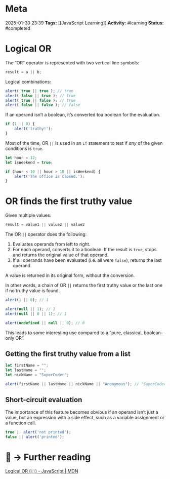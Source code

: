 # Meta
2025-01-30 23:39
**Tags:** [[JavaScript Learning]]
**Activity:** #learning 
**Status:** #completed 

# Logical OR
The “OR” operator is represented with two vertical line symbols:
```JavaScript title:example.js
result = a || b;
```

Logical combinations:
```JavaScript title:example.js
alert( true || true ); // true
alert( false || true ); // true
alert( true || false ); // true
alert( false || false ); // false
```

If an operand isn’t a boolean, it’s converted toa boolean for the evaluation.
```JavaScript title:example.js
if (1 || 0) {
	alert('truthy!');
}
```

Most of the time, OR `||` is used in an `if` statement to test if *any* of the given conditions is `true`.
```JavaScript title:example.js
let hour = 12;
let isWeekend = true;

if (hour < 10 || hour > 18 || isWeekend) {
	alert('The office is closed.');
}
```

# OR finds the first truthy value
Given multiple values:
```JavaScript title:example.js
result = value1 || value2 || value3
```

The OR `||` operator does the following:
1. Evaluates operands from left to right.
2. For each operand, converts it to a boolean. If the result is `true`, stops and returns the original value of that operand.
3. If all operands have been evaluated (i.e. all were `false`), returns the last operand.

A value is returned in its original form, without the conversion.

In other words, a chain of OR `||` returns the first truthy value or the last one if no truthy value is found.
```JavaScript title:example.js
alert(1 || 0); // 1

alert(null || 1); // 1
alert(null || 0 || 1); // 1

alert(undefined || null || 0); // 0
```

This leads to some interesting use compared to a “pure, classical, boolean-only OR”.

## Getting the first truthy value from a list
```JavaScript title:example.js
let firstName = "";
let lastName = "";
let nickName = "SuperCoder";

alert(firstName || lastName || nickName || "Anonymous"); // "SuperCoder"
```

## Short-circuit evaluation
The importance of this feature becomes obvious if an operand isn’t just a value, but an expression with a side effect, such as a variable assignment or a function call.
```JavaScript title:example.js
true || alert('not printed');
false || alert('printed');
```

# 📑 → Further reading
[Logical OR (`||`) - JavaScript | MDN](https://developer.mozilla.org/en-US/docs/Web/JavaScript/Reference/Operators/Logical_OR)